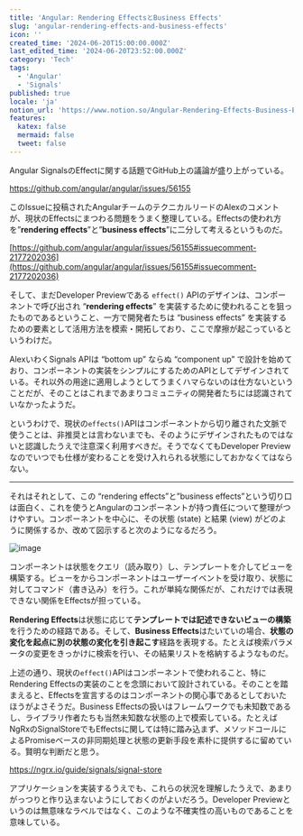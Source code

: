 ```yaml
---
title: 'Angular: Rendering EffectsとBusiness Effects'
slug: 'angular-rendering-effects-and-business-effects'
icon: ''
created_time: '2024-06-20T15:00:00.000Z'
last_edited_time: '2024-06-20T23:52:00.000Z'
category: 'Tech'
tags:
  - 'Angular'
  - 'Signals'
published: true
locale: 'ja'
notion_url: 'https://www.notion.so/Angular-Rendering-Effects-Business-Effects-9be76b98487943be8422fa29fd0a884a'
features:
  katex: false
  mermaid: false
  tweet: false
---
```


Angular SignalsのEffectに関する話題でGitHub上の議論が盛り上がっている。

https://github.com/angular/angular/issues/56155

このIssueに投稿されたAngularチームのテクニカルリードのAlexのコメントが、現状のEffectsにまつわる問題をうまく整理している。Effectsの使われ方を”**rendering effects**”と”**business effects**”に二分して考えるというものだ。

[https://github.com/angular/angular/issues/56155#issuecomment-2177202036](https://github.com/angular/angular/issues/56155#issuecomment-2177202036)

そして、まだDeveloper Previewである `effect()` APIのデザインは、コンポーネントで呼び出され “**rendering effects**” を実装するために使われることを狙ったものであるということ、一方で開発者たちは “business effects” を実装するための要素として活用方法を模索・開拓しており、ここで摩擦が起こっているというわけだ。

AlexいわくSignals APIは “bottom up” ならぬ “component up” で設計を始めており、コンポーネントの実装をシンプルにするためのAPIとしてデザインされている。それ以外の用途に適用しようとしてうまくハマらないのは仕方ないということだが、そのことはこれまであまりコミュニティの開発者たちには認識されていなかったようだ。

というわけで、現状の`effects()`APIはコンポーネントから切り離された文脈で使うことは、非推奨とは言わないまでも、そのようにデザインされたものではないと認識したうえで注意深く利用すべきだ。そうでなくてもDeveloper Previewなのでいつでも仕様が変わることを受け入れられる状態にしておかなくてはならない。

---

それはそれとして、この “rendering effects”と”business effects”という切り口は面白く、これを使うとAngularのコンポーネントが持つ責任について整理がつけやすい。コンポーネントを中心に、その状態 (state) と結果 (view) がどのように関係するか、改めて図示すると次のようになるだろう。

![image](/images/angular-rendering-effects-and-business-effects/Untitled.png)

コンポーネントは状態をクエリ（読み取り）し、テンプレートを介してビューを構築する。ビューをからコンポーネントはユーザーイベントを受け取り、状態に対してコマンド（書き込み）を行う。これが単純な関係だが、これだけでは表現できない関係をEffectsが担っている。

**Rendering Effects**は状態に応じて**テンプレートでは記述できないビューの構築**を行うための経路である。そして、**Business Effects**はたいていの場合、**状態の変化を起点に別の状態の変化を引き起こす**経路を表現する。たとえば検索パラメータの変更をきっかけに検索を行い、その結果リストを格納するようなものだ。

上述の通り、現状の`effect()`APIはコンポーネントで使われること、特にRendering Effectsの実装のことを念頭において設計されている。そのことを踏まえると、Effectsを宣言するのはコンポーネントの関心事であるとしておいたほうがよさそうだ。Business Effectsの扱いはフレームワークでも未知数であるし、ライブラリ作者たちも当然未知数な状態の上で模索している。たとえばNgRxのSignalStoreでもEffectsに関しては特に踏み込まず、メソッドコールによるPromiseベースの非同期処理と状態の更新手段を素朴に提供するに留めている。賢明な判断だと思う。

https://ngrx.io/guide/signals/signal-store

アプリケーションを実装するうえでも、これらの状況を理解したうえで、あまりがっつりと作り込まないようにしておくのがよいだろう。Developer Previewというのは無意味なラベルではなく、このような不確実性の高いものであることを意味している。
